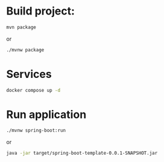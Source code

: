 # Build project:
```bash
mvn package
 ```

or 

```bash
./mvnw package
```

# Services

```bash
docker compose up -d
```

# Run application
```bash
./mvnw spring-boot:run
```

or

```bash
java -jar target/spring-boot-template-0.0.1-SNAPSHOT.jar
```